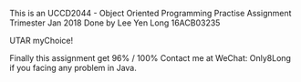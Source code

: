 This is an UCCD2044 - Object Oriented Programming Practise Assignment Trimester Jan 2018 Done by Lee Yen Long 16ACB03235

UTAR myChoice!


Finally this assignment get 96% / 100%
Contact me at WeChat: Only8Long if you facing any problem in Java.
